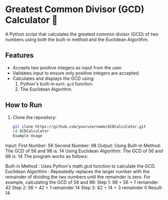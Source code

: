# Greatest Common Divisor (GCD) Calculator 🔢

A Python script that calculates the greatest common divisor (GCD) of two numbers using both the built-in method and the Euclidean Algorithm.

## Features
- Accepts two positive integers as input from the user.
- Validates input to ensure only positive integers are accepted.
- Calculates and displays the GCD using:
  1. Python's built-in `math.gcd` function.
  2. The Euclidean Algorithm.

## How to Run
1. Clone the repository:
   ```bash
   git clone https://github.com/yourusername/GCDCalculator.git
   cd GCDCalculator
   Example Usage
Input:
First Number: 56
Second Number: 98
Output:
Using Built-in Method: The GCD of 56 and 98 is: 14
Using Euclidean Algorithm: The GCD of 56 and 98 is: 14
The program works as follows:

Built-in Method : Uses Python's math.gcd function to calculate the GCD.
Euclidean Algorithm : Repeatedly replaces the larger number with the remainder of dividing the two numbers until the remainder is zero.
For example, calculating the GCD of 56 and 98:
Step 1: 98 ÷ 56 = 1 remainder 42
Step 2: 56 ÷ 42 = 1 remainder 14
Step 3: 42 ÷ 14 = 3 remainder 0
Result: 14
